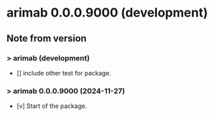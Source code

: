 # arimab 0.0.0.9000 (development)

## Note from version

### > arimab (development)

  - [] include other test for package.

### > arimab 0.0.0.9000 (2024-11-27)

  - [v] Start of the package.
